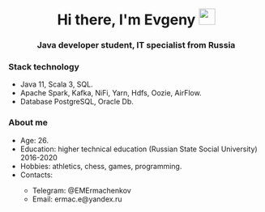 <h1 align="center">Hi there, I'm Evgeny</a> 
<img src="https://github.com/blackcater/blackcater/raw/main/images/Hi.gif" height="32"/></h1>
<h3 align="center">Java developer student, IT specialist from Russia</h3>
<h3 align="left">Stack technology</h3>
<ul>
  <li>Java 11, Scala 3, SQL.</li>
  <li>Apache Spark, Kafka, NiFi, Yarn, Hdfs, Oozie, AirFlow.</li>
  <li>Database PostgreSQL, Oracle Db.</li>
</ul>
<h3 align="left">About me</h3>
<ul>
  <li>Age: 26.</li>
  <li>Education: higher technical education (Russian State Social University) 2016-2020</li>
  <li>Hobbies: аthletics, chess, games, programming.</li>
  <li>Contacts: </li>
    <ul>
    <li>Telegram: @EMErmachenkov</li>
    <li>Email: ermac.e@yandex.ru</li>
    </ul>
</ul>
